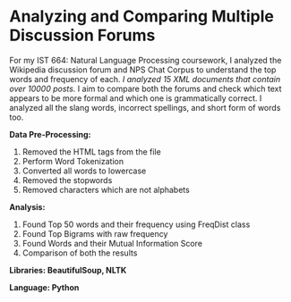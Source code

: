 # Analyzing and Comparing Multiple Discussion Forums  

For my IST 664: Natural Language Processing coursework, I analyzed the Wikipedia discussion forum and NPS Chat Corpus to understand the top words and frequency of each. *I analyzed 15 XML documents that contain over 10000 posts.* I aim to compare both the forums and check which text appears to be more formal and which one is grammatically correct. I analyzed all the slang words, incorrect spellings, and short form of words too. 

**Data Pre-Processing:**
1. Removed the HTML tags from the file
2. Perform Word Tokenization
3. Converted all words to lowercase
4. Removed the stopwords
5. Removed characters which are not alphabets

**Analysis:**
1. Found Top 50 words and their frequency using FreqDist class
2. Found Top Bigrams with raw frequency
3. Found Words and their Mutual Information Score
4. Comparison of both the results

**Libraries: BeautifulSoup, NLTK**

**Language: Python**
